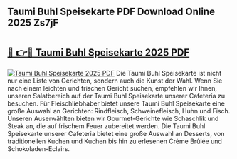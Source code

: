 ## Taumi Buhl Speisekarte PDF Download Online 2025 Zs7jF

# <h2><a href="http://gccki9f.nevu.top/?p=Taumi+Buhl+Speisekarte">🔗 👉🔴 Taumi Buhl Speisekarte 2025 PDF</a></h2>

[![Taumi Buhl Speisekarte 2025 PDF](https://i.imgur.com/dBaPXMq.png)](http://gccki9f.nevu.top/?p=Taumi+Buhl+Speisekarte)
Die Taumi Buhl Speisekarte ist nicht nur eine Liste von Gerichten, sondern auch die Kunst der Wahl. Wenn Sie nach einem leichten und frischen Gericht suchen, empfehlen wir Ihnen, unseren Salatbereich auf der Taumi Buhl Speisekarte unserer Cafeteria zu besuchen. Für Fleischliebhaber bietet unsere Taumi Buhl Speisekarte eine große Auswahl an Gerichten: Rindfleisch, Schweinefleisch, Huhn und Fisch. Unseren Auserwählten bieten wir Gourmet-Gerichte wie Schaschlik und Steak an, die auf frischem Feuer zubereitet werden. Die Taumi Buhl Speisekarte unserer Cafeteria bietet eine große Auswahl an Desserts, von traditionellen Kuchen und Kuchen bis hin zu erlesenen Crème Brûlée und Schokoladen-Eclairs.
